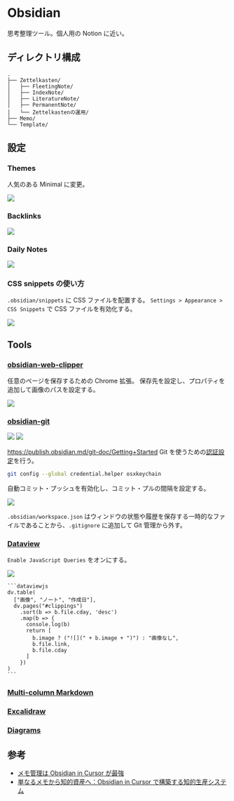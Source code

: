 # Obsidian

思考整理ツール。個人用の Notion に近い。

## ディレクトリ構成

```
.
├── Zettelkasten/
│   ├── FleetingNote/
│   ├── IndexNote/
│   ├── LiteratureNote/
│   ├── PermanentNote/
│   └── Zettelkastenの運用/
├── Memo/
└── Template/
```

## 設定

### Themes

人気のある Minimal に変更。

![](../assets/img/obsidian_settings_themes_01.png)

### Backlinks

![](../assets/img/obsidian_settings_backlinks_01.png)

### Daily Notes

![](../assets/img/obsidian_settings_daily_notes_01.png)

### CSS snippets の使い方

`.obsidian/snippets` に CSS ファイルを配置する。
`Settings > Appearance > CSS Snippets` で CSS ファイルを有効化する。

![](../assets/img/obsidian_extensions_css_snippets_01.png)

## Tools

### [obsidian-web-clipper](https://chromewebstore.google.com/detail/obsidian-web-clipper/cnjifjpddelmedmihgijeibhnjfabmlf)

任意のページを保存するための Chrome 拡張。
保存先を設定し、プロパティを追加して画像のパスを設定する。

![](../assets/img/obsidian_extensions_clipper_01.png)

### [obsidian-git](https://github.com/Vinzent03/obsidian-git)

![](../assets/img/obsidian_tools_git_01.png)
![](../assets/img/obsidian_tools_git_02.png)

https://publish.obsidian.md/git-doc/Getting+Started
Git を使うための[認証設定](https://publish.obsidian.md/git-doc/Authentication#macOS)を行う。

```sh
git config --global credential.helper osxkeychain
```

自動コミット・プッシュを有効化し、コミット・プルの間隔を設定する。

![](../assets/img/obsidian_tools_git_03.png)

`.obsidian/workspace.json` はウィンドウの状態や履歴を保存する一時的なファイルであることから、`.gitignore` に追加して Git 管理から外す。

### [Dataview](https://github.com/blacksmithgu/obsidian-dataview)

`Enable JavaScript Queries` をオンにする。

![](../assets/img/obsidian_extensions_dataview_01.png)

````
```dataviewjs
dv.table(
  ["画像", "ノート", "作成日"],
  dv.pages("#clippings")
    .sort(b => b.file.cday, 'desc')
    .map(b => {
      console.log(b)
      return [
        b.image ? ("![](" + b.image + ")") : "画像なし",
        b.file.link,
        b.file.cday
      ]
    })
)
```
````

### [Multi-column Markdown](https://github.com/ckRobinson/multi-column-markdown)

### [Excalidraw](https://github.com/zsviczian/obsidian-excalidraw-plugin)

### [Diagrams](https://github.com/zapthedingbat/drawio-obsidian)

## 参考

- [メモ管理は Obsidian in Cursor が最強](https://note.com/shotovim/n/na1d91f10c1d0)
- [単なるメモから知的資産へ：Obsidian in Cursor で構築する知的生産システム](https://note.com/shotovim/n/n5833578984bf)

